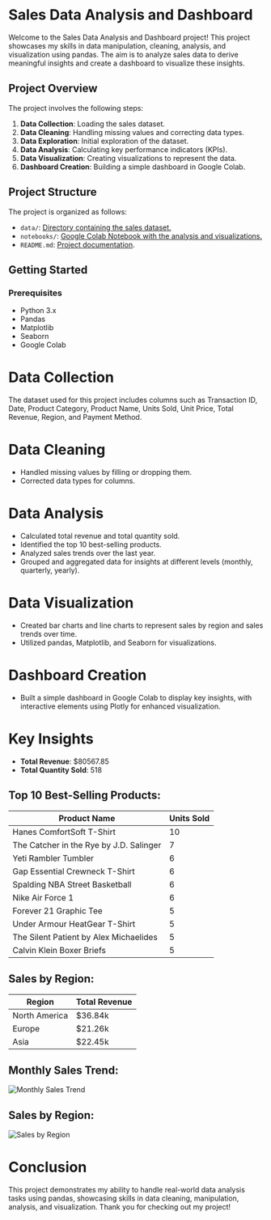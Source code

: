 # Sales Data Analysis and Dashboard

Welcome to the Sales Data Analysis and Dashboard project! This project showcases my skills in data manipulation, cleaning, analysis, and visualization using pandas. The aim is to analyze sales data to derive meaningful insights and create a dashboard to visualize these insights.

## Project Overview

The project involves the following steps:

1. **Data Collection**: Loading the sales dataset.
2. **Data Cleaning**: Handling missing values and correcting data types.
3. **Data Exploration**: Initial exploration of the dataset.
4. **Data Analysis**: Calculating key performance indicators (KPIs).
5. **Data Visualization**: Creating visualizations to represent the data.
6. **Dashboard Creation**: Building a simple dashboard in Google Colab.

## Project Structure

The project is organized as follows:

- `data/`: [Directory containing the sales dataset.](https://www.kaggle.com/datasets/shreyanshverma27/online-sales-dataset-popular-marketplace-data)
- `notebooks/`: [Google Colab Notebook with the analysis and visualizations.](https://colab.research.google.com/drive/1B5Z9pIqhkmaUmdB3mdCZhsNjuauW8HkG?usp=sharing)
- `README.md`: [Project documentation](https://github.com/pqwevg4/Sales_Data_Analysis/blob/main/Sales%20Data%20Analysis/README_Sales_Data.md).

## Getting Started

### Prerequisites

- Python 3.x
- Pandas
- Matplotlib
- Seaborn
- Google Colab

# Data Collection

The dataset used for this project includes columns such as Transaction ID, Date, Product Category, Product Name, Units Sold, Unit Price, Total Revenue, Region, and Payment Method.

# Data Cleaning

- Handled missing values by filling or dropping them.
- Corrected data types for columns.

# Data Analysis

- Calculated total revenue and total quantity sold.
- Identified the top 10 best-selling products.
- Analyzed sales trends over the last year.
- Grouped and aggregated data for insights at different levels (monthly, quarterly, yearly).

# Data Visualization

- Created bar charts and line charts to represent sales by region and sales trends over time.
- Utilized pandas, Matplotlib, and Seaborn for visualizations.

# Dashboard Creation

- Built a simple dashboard in Google Colab to display key insights, with interactive elements using Plotly for enhanced visualization.

# Key Insights

- **Total Revenue**: $80567.85
- **Total Quantity Sold**: 518

## Top 10 Best-Selling Products:

| Product Name | Units Sold |
|--------------|------------|
| Hanes ComfortSoft T-Shirt    | 10        |
| The Catcher in the Rye by J.D. Salinger    | 7        |
| Yeti Rambler Tumbler     | 6        |
| Gap Essential Crewneck T-Shirt          | 6        |
| Spalding NBA Street Basketball    | 6        |
| Nike Air Force 1    | 6        |
| Forever 21 Graphic Tee    | 5        |
| Under Armour HeatGear T-Shirt     | 5        |
| The Silent Patient by Alex Michaelides    | 5        |
| Calvin Klein Boxer Briefs    | 5       |



## Sales by Region:

| Region        | Total Revenue |
|---------------|---------------|
| North America | $36.84k        |
| Europe        | $21.26k        |
| Asia          | $22.45k        |


## Monthly Sales Trend:

![Monthly Sales Trend](![image](https://github.com/pqwevg4/Sales_Data_Analysis/assets/164609179/823e1f00-9d32-4253-8b79-fde9c87de681)
)

## Sales by Region:

![Sales by Region](![image](https://github.com/pqwevg4/Sales_Data_Analysis/assets/164609179/4670f285-e1a1-475d-9696-365254a3aa9b)
)

# Conclusion

This project demonstrates my ability to handle real-world data analysis tasks using pandas, showcasing skills in data cleaning, manipulation, analysis, and visualization. Thank you for checking out my project!

